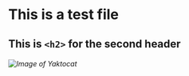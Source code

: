 # This is a test file
## This is `<h2>` for the second header

###### ![Image of Yaktocat](https://octodex.github.com/images/yaktocat.png)
